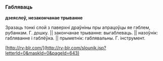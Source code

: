 ### Габляваць
**дзеяслоў, незакончанае трыванне**

Зразаць тонкі слой з паверхні драўніны пры апрацоўцы яе гэблем, рубанкам. Г. дошку. || закончанае трыванне: выгаблеваць. || назоўнік: габляванне і габлёўка. || прыметнік: габлявальны. Г. інструмент.

<a rel="author">[http://rv-blr.com/](http://rv-blr.com/slounik.jsp?letterId=0&maskId=0&pageId=643)</a>
